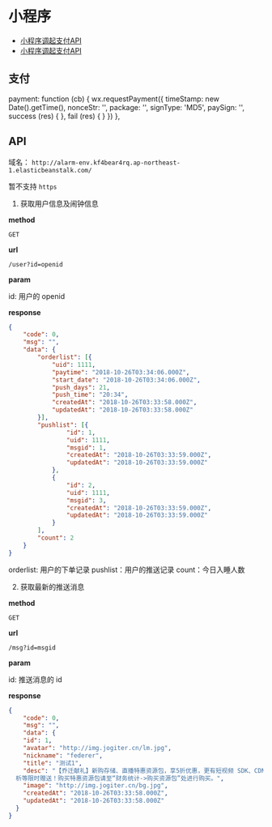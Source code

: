 # 小程序

+ [小程序调起支付API](https://pay.weixin.qq.com/wiki/doc/api/wxa/wxa_api.php?chapter=7_7&index=5)
+ [小程序调起支付API](https://developers.weixin.qq.com/miniprogram/dev/api/open-api/payment/wx.requestPayment.html)


## 支付

payment: function (cb) {
  wx.requestPayment({
    timeStamp: new Date().getTime(),
    nonceStr: '',
    package: '',
    signType: 'MD5',
    paySign: '',
    success (res) { },
    fail (res) { }
  })
},


## API

域名： `http://alarm-env.kf4bear4rq.ap-northeast-1.elasticbeanstalk.com/`

暂不支持 `https`

1. 获取用户信息及闹钟信息

**method**

`GET`

**url**

`/user?id=openid`

**param**

id: 用户的 openid

**response**

```json
{
	"code": 0,
	"msg": "",
	"data": {
		"orderlist": [{
			"uid": 1111,
			"paytime": "2018-10-26T03:34:06.000Z",
			"start_date": "2018-10-26T03:34:06.000Z",
			"push_days": 21,
			"push_time": "20:34",
			"createdAt": "2018-10-26T03:33:58.000Z",
			"updatedAt": "2018-10-26T03:33:58.000Z"
		}],
		"pushlist": [{
				"id": 1,
				"uid": 1111,
				"msgid": 1,
				"createdAt": "2018-10-26T03:33:59.000Z",
				"updatedAt": "2018-10-26T03:33:59.000Z"
			},
			{
				"id": 2,
				"uid": 1111,
				"msgid": 3,
				"createdAt": "2018-10-26T03:33:59.000Z",
				"updatedAt": "2018-10-26T03:33:59.000Z"
			}
		],
		"count": 2
	}
}
```

orderlist: 用户的下单记录
pushlist：用户的推送记录
count：今日入睡人数


2. 获取最新的推送消息

**method**

`GET`

**url**

`/msg?id=msgid`

**param**

id: 推送消息的 id

**response**

```json
{
	"code": 0,
	"msg": "",
	"data": {
    "id": 1,
    "avatar": "http://img.jogiter.cn/lm.jpg",
    "nickname": "federer",
    "title": "测试1",
    "desc": "【乔迁献礼】新购存储、直播特惠资源包，享5折优惠，更有短视频 SDK、CDN 流量、日志分
  析等限时赠送！购买特惠资源包请至“财务统计->购买资源包”处进行购买。",
    "image": "http://img.jogiter.cn/bg.jpg",
    "createdAt": "2018-10-26T03:33:58.000Z",
    "updatedAt": "2018-10-26T03:33:58.000Z"
  }
}
```
